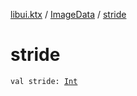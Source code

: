 [libui.ktx](../index.md) / [ImageData](index.md) / [stride](./stride.md)

# stride

`val stride: `[`Int`](https://kotlinlang.org/api/latest/jvm/stdlib/kotlin/-int/index.html)